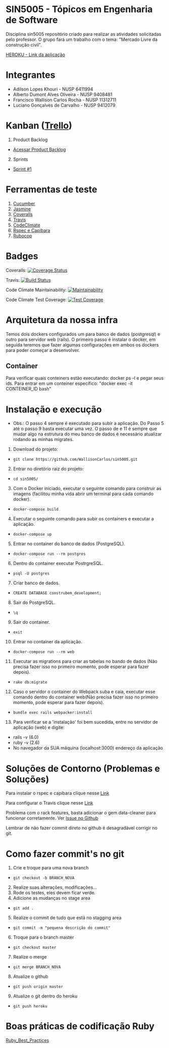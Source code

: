 # SIN5005 - Tópicos em Engenharia de Software

Disciplina sin5005 repositório criado para realizar as atividades solicitadas pelo professor. O grupo fará um trabalho com o tema: "Mercado Livre da construção civil".

[HEROKU - Link da aplicação](https://construbem.herokuapp.com)

# Integrantes
* Adilson Lopes Khouri - NUSP 6411994
* Alberto Dumont Alves Oliveira - NUSP 9408481
* Francisco Wallison Carlos Rocha - NUSP 11312711
* Luciano Gonçalves de Carvalho - NUSP 9412079

# Kanban ([Trello](https://trello.com)) 

1. Product Backlog
  
  - [Acessar Product Backlog](https://trello.com/b/c9Hobl8m/product-backlog)

2. Sprints
  
  - [Sprint #1](https://trello.com/b/PBo4hSWH/sprint-1)

# Ferramentas de teste

1. [Cucumber](https://cucumber.io/docs/installation/ruby/)
2. [Jasmine](https://jasmine.github.io/pages/getting_started.html)
3. [Coveralls](https://coveralls.io/github/WallisonCarlos/sin5005)
4. [Travis](https://travis-ci.org/WallisonCarlos/sin5005)
5. [CodeClimate](https://codeclimate.com/github/WallisonCarlos/sin5005)
6. [Rspec e Capibara](https://medium.com/@anchietajunior/instala%C3%A7%C3%A3o-e-configura%C3%A7%C3%A3o-b%C3%A1sica-rspec-e-capybara-no-rails-5-3865437c86d0)
7. [Rubocop](http://www.rubocop.org/en/stable/)

# Badges

Coveralls:
[![Coverage Status](https://coveralls.io/repos/github/WallisonCarlos/sin5005/badge.svg?branch=master)](https://coveralls.io/github/WallisonCarlos/sin5005?branch=master)

Travis:
[![Build Status](https://travis-ci.org/WallisonCarlos/sin5005.svg?branch=master)](https://travis-ci.org/WallisonCarlos/sin5005)

Code Climate Maintainability:
[![Maintainability](https://api.codeclimate.com/v1/badges/307cd1872c40fd5ffc35/maintainability)](https://codeclimate.com/github/WallisonCarlos/sin5005/maintainability)

Code Climate Test Coverage:
[![Test Coverage](https://api.codeclimate.com/v1/badges/307cd1872c40fd5ffc35/test_coverage)](https://codeclimate.com/github/WallisonCarlos/sin5005/test_coverage)


# Arquitetura da nossa infra
Temos dois dockers configurados um para banco de dados (postgresql) e outro para servidor web (rails).
O primeiro passo é instalar o docker, em seguida teremos que fazer algumas configurações em ambos os dockers para poder começar a desenvolver.

## Container
Para verificar quais conteiners estão executando: docker ps -l e pegar seus ids. Para entrar em um conteiner específico: "docker exec -it CONTEINER_ID bash"


# Instalação e execução

- Obs.: O passo 4 sempre é executado para subir a aplicação. Do Passo 5 até o passo 9 basta executar uma vez. O passo de e 11 é sempre que mudar algo na estrutura do meu banco de dados é necessário atualizar rodando as minhas migrates.

1. Download do projeto:

  - `git clone https://github.com/WallisonCarlos/sin5005.git`
 
2. Entrar no diretório raiz do projeto:

  - `cd sin5005/`

3. Com o Docker iniciado, executar o seguinte comando para construir as imagens (facilitou minha vida abrir um terminal para cada comando docker).

  - `docker-compose build`
 
4. Executar o seguinte comando para subir os containers e executar a aplicação.

  - `docker-compose up`
 
5. Entrar no container do banco de dados (PostgreSQL).

  - `docker-compose run --rm postgres`
 
6. Dentro do container executar PostrgreSQL.

  - `psql -U postgres`
 
7. Criar banco de dados.

  - `CREATE DATABASE construbem_development;`

8. Sair do PostgreSQL.

  - `\q`
9. Sair do container.

  - `exit`
 
10. Entrar no container da aplicação.

  - `docker-compose run --rm web`

11. Executar as migrations para criar as tabelas no bando de dados (Não precisa fazer isso no primeiro momento, pode esperar para fazer depois).
 
  - `rake db:migrate`
  
12. Caso o servidor o container do Webpack suba e caia, executar esse comando dentro do container web(Não precisa fazer isso no primeiro momento, pode esperar para fazer depois).
 
  - `bundle exec rails webpacker:install`

13. Para verificar se a 'instalação' foi bem sucedida, entre no servidor de aplicação (web) e digite: 
* rails -v (6.0)
* ruby -v (2.6)
* No navegador da SUA máquina (localhost:3000) endereço da aplicação

# Soluções de Contorno (Problemas e Soluções)

Para instalar o rspec e capibara clique nesse  [Link](https://medium.com/@anchietajunior/instala%C3%A7%C3%A3o-e-configura%C3%A7%C3%A3o-b%C3%A1sica-rspec-e-capybara-no-rails-5-3865437c86d0)

Para configurar o Travis clique nesse  [Link](https://medium.com/full-taxx/how-to-setup-travis-ci-for-a-rails-application-78a453963300)

Problema com o rack features, basta adicionar o gem data-cleaner para funcionar corretamente. Ver  [Issue no Github](https://github.com/cucumber/cucumber-rails/issues/127)

Lembrar de não fazer commit direto no github é desagradável corrigir no git.

# Como fazer commit's no git
1. Crie e troque para uma nova branch
 - `git checkout -b BRANCH_NOVA`
2. Realize suas alterações, modificações...
3. Rode os testes, eles devem ficar verde.
4. Adicione as mudanças no stage area
- `git add .`
5. Realize o commit de tudo que está no stagging area
- `git commit -m "pequena descrição do commit"`
6. Troque para o branch master
- `git checkout master`
7. Realize o merge
- `git merge BRANCH_NOVA`
8. Atualize o github
- `git push origin master`
9. Atualize o git dentro do heroku 
- `git push heroku`
 
# Boas práticas de codificação Ruby
[Ruby_Best_Practices](https://github.com/github/rubocop-github/blob/master/STYLEGUIDE.md)
